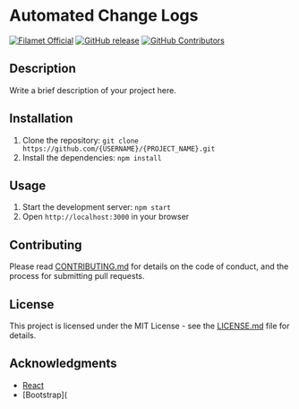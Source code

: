 # Automated Change Logs

[![Filamet Official](https://img.shields.io/static/v1?label=Filamet&message=official&color=blueviolet)](https://opensource.org/licenses/MIT)
[![GitHub release](https://img.shields.io/github/release/rahulmodiphilips/automatedchangelog.svg)](https://github.com/rahulmodiphilips/automatedchangelog/releases/)
[![GitHub Contributors](https://img.shields.io/badge/dynamic/json?url=https://raw.githubusercontent.com/rahulmodiphilips/automatedchangelog/main/raw.json&label=Contributors&query=<$[0].contributions>&color=blueviolet&prefix=Prefix&suffix=Sufix)](https://github.com/rahulmodiphilips/automatedchangelog/releases/)



## Description

Write a brief description of your project here.

## Installation

1. Clone the repository: `git clone https://github.com/{USERNAME}/{PROJECT_NAME}.git`
2. Install the dependencies: `npm install`

## Usage

1. Start the development server: `npm start`
2. Open `http://localhost:3000` in your browser

## Contributing

Please read [CONTRIBUTING.md](CONTRIBUTING.md) for details on the code of conduct, and the process for submitting pull requests.

## License

This project is licensed under the MIT License - see the [LICENSE.md](LICENSE.md) file for details.

## Acknowledgments

* [React](https://reactjs.org/)
* [Bootstrap](
